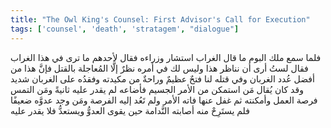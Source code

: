 ```yaml
---
title: "The Owl King's Counsel: First Advisor's Call for Execution"
tags: ['counsel', 'death', 'stratagem', "dialogue"]
---
```


 فلما سمع ملك البوم ما قال الغراب استشار وزراءه فقال لأحدهم ما ترى في هذا الغراب فقال لستُ أرى أن نناظر هذا وليس لك في أمره نظرٌ إلَّا المُعاجلة بالقتل فإنَّ هذا من أفضل عُدد الغربان وفي قتله لنا فتحٌ عظيمٌ وراحةٌ من مكيدته وفقدُه على الغربان شديد وقد كان يُقال مَن استمكن من الأمر الجسيم فأضاعه لم يقدر عليه ثانيةً ومَن التمس فرصة العمل وأمكنته ثم غفل عنها فاته الأمر ولم تَعُد إليه الفرصة ومَن وجد عدوَّه ضعيفًا فلم يستَرِحْ منه أصابته النَّدامة حين يقوى العدوُّ ويستعدُّ فلا يقدر عليه
